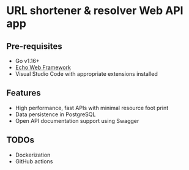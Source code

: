 # URL shortener & resolver Web API app

## Pre-requisites
- Go v1.16+
- [Echo Web Framework](https://echo.labstack.com)
- Visual Studio Code with appropriate extensions installed

## Features
- High performance, fast APIs with minimal resource foot print
- Data persistence in PostgreSQL
- Open API documentation support using Swagger

## TODOs
- Dockerization
- GitHub actions
